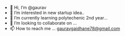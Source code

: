 - 👋 Hi, I’m @gaurav
- 👀 I’m interested in new startup idea..
- 🌱 I’m currently learning polytechenic 2nd year...
- 💞️ I’m looking to collaborate on ...
- 📫 How to reach me ... gauravgaidhane78@gmail.com

<!---
gaydhaned/gaydhaned is a ✨ special ✨ repository because its `README.md` (this file) appears on your GitHub profile.
You can click the Preview link to take a look at your changes.
--->
